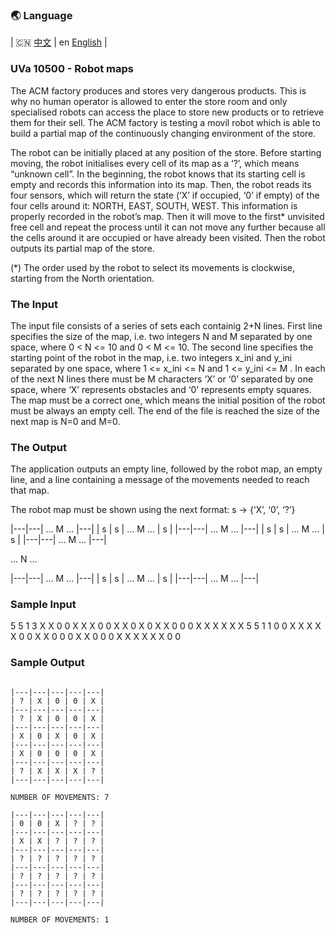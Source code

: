 ### 🌏 **Language**
| 🇨🇳 [中文](md10500_zh.md) | en [English](md10500_en.md) |

<aside>

### UVa 10500 - Robot maps

The ACM factory produces and stores very dangerous products. This is why no human operator is allowed to enter the store room and only specialised robots can access the place to store new products or to retrieve them for their sell. The ACM factory is testing a movil robot which is able to build a partial map of the continuously changing environment of the store.

The robot can be initially placed at any position of the store. Before starting moving, the robot initialises every cell of its map as a ‘?’, which means “unknown cell”. In the beginning, the robot knows that its starting cell is empty and records this information into its map. Then, the robot reads its four sensors, which will return the state (‘X’ if occupied, ‘0’ if empty) of the four cells around it: NORTH, EAST, SOUTH, WEST. This information is properly recorded in the robot’s map. Then it will move to the first* unvisited free cell and repeat the process until it can not move any further because all the cells around it are occupied or have already been visited. Then the robot outputs its partial map of the store.

(*) The order used by the robot to select its movements is clockwise, starting from the North orientation.

### The Input

The input file consists of a series of sets each containig 2+N lines. First line specifies the size of the map, i.e. two integers  N and M  separated by one space, where  0 < N <= 10 and  0 < M <= 10. The second line specifies the starting point of the robot in the map, i.e. two integers  x_ini and y_ini separated by one space, where  1 <= x_ini  <= N and 1 <= y_ini <= M . In each of the next N lines there must be M characters ‘X’ or ‘0’ separated by one space, where ‘X’ represents obstacles and ‘0’ represents empty squares. The map must be a correct one, which means the initial position of the robot must be always an empty cell. The end of the file is reached the size of the next map is N=0 and M=0.

### The Output

The  application outputs an empty line, followed by the robot map, an empty line, and a line containing a message of the movements needed to reach that map.

The robot map must be  shown using the next format: s -> {‘X’, ‘0’, ‘?’}

|---|---| … M … |---|
| s | s | … M … | s |
|---|---| … M … |---|
| s | s | … M … | s |
|---|---| … M … |---|        

… N …

|---|---| … M … |---|
| s | s | … M … | s |
|---|---| … M … |---|

### Sample Input

5 5
1 3
X X 0 0 X
X X 0 0 X
X 0 X 0 X
X 0 0 0 X
X X X X X
5 5
1 1
0 0 X X X
X X 0 0 X
X 0 0 0 X
X 0 0 0 X
X X X X X
0 0

### Sample Output
```

|---|---|---|---|---|
| ? | X | 0 | 0 | X |
|---|---|---|---|---|
| ? | X | 0 | 0 | X |
|---|---|---|---|---|
| X | 0 | X | 0 | X |
|---|---|---|---|---|
| X | 0 | 0 | 0 | X |
|---|---|---|---|---|
| ? | X | X | X | ? |
|---|---|---|---|---|

NUMBER OF MOVEMENTS: 7

|---|---|---|---|---|
| 0 | 0 | X | ? | ? |
|---|---|---|---|---|          
| X | X | ? | ? | ? |
|---|---|---|---|---|
| ? | ? | ? | ? | ? |
|---|---|---|---|---|     
| ? | ? | ? | ? | ? |
|---|---|---|---|---|          
| ? | ? | ? | ? | ? |
|---|---|---|---|---|           

NUMBER OF MOVEMENTS: 1

```
</aside>